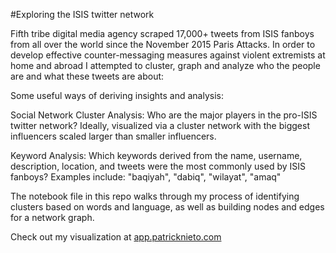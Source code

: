 
#Exploring the ISIS twitter network

Fifth tribe digital media agency scraped 17,000+ tweets from ISIS fanboys from all over the world since the November 2015 Paris Attacks.  In order to develop effective counter-messaging measures against violent extremists at home and abroad I attempted to cluster, graph and analyze who the people are and what these tweets are about:

Some useful ways of deriving insights and analysis:

Social Network Cluster Analysis: Who are the major players in the pro-ISIS twitter network? Ideally, visualized via a cluster network with the biggest influencers scaled larger than smaller influencers.

Keyword Analysis: Which keywords derived from the name, username, description, location, and tweets were the most commonly used by ISIS fanboys? Examples include: "baqiyah", "dabiq", "wilayat", "amaq"

The notebook file in this repo walks through my process of identifying clusters based on words and language, as well as building nodes and edges for a network graph.

Check out my visualization at [app.patricknieto.com](app.patricknieto.com)
